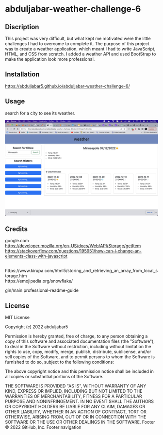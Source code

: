 # abduljabar-weather-challenge-6


## Discription
This project was very difficult, but what kept me motivated were the little challenges I had to overcome to complete it. The purpose of this project was to create a weather application, which meant I had to write JavaScript, HTML, and CSS from scratch. I added a weather API and used BootStrap to make the application look more professional.

## Installation

https://abduljabar5.github.io/abduljabar-weather-challenge-6/
## Usage

search for a city to see its weather.

![Alt text](assets/weather%20ss.jpg)

## Credits
google.com 
<br>
https://developer.mozilla.org/en-US/docs/Web/API/Storage/getItem
<br>
https://stackoverflow.com/questions/195951/how-can-i-change-an-elements-class-with-javascript

<br>
https://www.kirupa.com/html5/storing_and_retrieving_an_array_from_local_storage.htm
<br>
https://emojipedia.org/snowflake/



gin/main
professional-readme-guide


## License

MIT License

Copyright (c) 2022 abduljabar5

Permission is hereby granted, free of charge, to any person obtaining a copy
of this software and associated documentation files (the "Software"), to deal
in the Software without restriction, including without limitation the rights
to use, copy, modify, merge, publish, distribute, sublicense, and/or sell
copies of the Software, and to permit persons to whom the Software is
furnished to do so, subject to the following conditions:

The above copyright notice and this permission notice shall be included in all
copies or substantial portions of the Software.

THE SOFTWARE IS PROVIDED "AS IS", WITHOUT WARRANTY OF ANY KIND, EXPRESS OR
IMPLIED, INCLUDING BUT NOT LIMITED TO THE WARRANTIES OF MERCHANTABILITY,
FITNESS FOR A PARTICULAR PURPOSE AND NONINFRINGEMENT. IN NO EVENT SHALL THE
AUTHORS OR COPYRIGHT HOLDERS BE LIABLE FOR ANY CLAIM, DAMAGES OR OTHER
LIABILITY, WHETHER IN AN ACTION OF CONTRACT, TORT OR OTHERWISE, ARISING FROM,
OUT OF OR IN CONNECTION WITH THE SOFTWARE OR THE USE OR OTHER DEALINGS IN THE
SOFTWARE.
Footer
© 2022 GitHub, Inc.
Footer navigation

